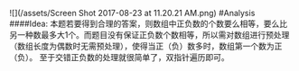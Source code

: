 ![](/assets/Screen Shot 2017-08-23 at 11.20.21 AM.png)
#Analysis
####Idea:
本题若要得到合理的答案，则数组中正负数的个数要么相等，要么比另一种数最多大1个。而题目没有保证正负数个数相等，所以需对数组进行预处理（数组长度为偶数时无需预处理），使得当正（负）数多时，数组第一个数为正（负）。 
至于交错正负数的处理就很简单了，双指针遍历即可。
